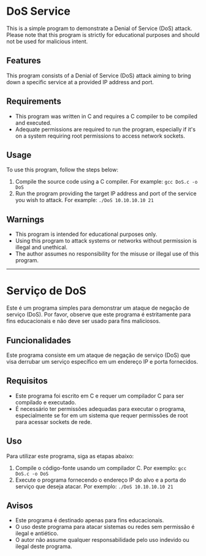 # DoS Service

This is a simple program to demonstrate a Denial of Service (DoS) attack. Please note that this program is strictly for educational purposes and should not be used for malicious intent. 

## Features

This program consists of a Denial of Service (DoS) attack aiming to bring down a specific service at a provided IP address and port.

## Requirements

- This program was written in C and requires a C compiler to be compiled and executed.
- Adequate permissions are required to run the program, especially if it's on a system requiring root permissions to access network sockets.

## Usage

To use this program, follow the steps below:

1. Compile the source code using a C compiler. For example: `gcc DoS.c -o DoS`
2. Run the program providing the target IP address and port of the service you wish to attack. For example: `./DoS 10.10.10.10 21`

## Warnings

- This program is intended for educational purposes only.
- Using this program to attack systems or networks without permission is illegal and unethical.
- The author assumes no responsibility for the misuse or illegal use of this program.

-----------------------------------------------------------------------------------------------------------------------------------------------

# Serviço de DoS

Este é um programa simples para demonstrar um ataque de negação de serviço (DoS). Por favor, observe que este programa é estritamente para fins educacionais e não deve ser usado para fins maliciosos.

## Funcionalidades

Este programa consiste em um ataque de negação de serviço (DoS) que visa derrubar um serviço específico em um endereço IP e porta fornecidos.

## Requisitos

- Este programa foi escrito em C e requer um compilador C para ser compilado e executado.
- É necessário ter permissões adequadas para executar o programa, especialmente se for em um sistema que requer permissões de root para acessar sockets de rede.

## Uso

Para utilizar este programa, siga as etapas abaixo:

1. Compile o código-fonte usando um compilador C. Por exemplo: `gcc DoS.c -o DoS`
2. Execute o programa fornecendo o endereço IP do alvo e a porta do serviço que deseja atacar. Por exemplo: `./DoS 10.10.10.10 21`

## Avisos

- Este programa é destinado apenas para fins educacionais.
- O uso deste programa para atacar sistemas ou redes sem permissão é ilegal e antiético.
- O autor não assume qualquer responsabilidade pelo uso indevido ou ilegal deste programa.

